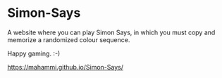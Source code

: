 # Simon-Says

A website where you can play Simon Says, in which you must copy and memorize a randomized colour sequence.

Happy gaming. :-)

https://mahammi.github.io/Simon-Says/
